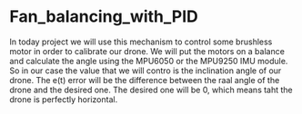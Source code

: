 # Fan_balancing_with_PID
In today project we will use this mechanism to control some brushless motor in order to calibrate our drone. We will put the motors on a balance and calculate the angle using the MPU6050 or the MPU9250 IMU module. So in our case the value that we will contro is the inclination angle of our drone. The e(t) error will be the difference between the raal angle of the drone and the desired one. The desired one will be 0, which means taht the drone is perfectly horizontal.

